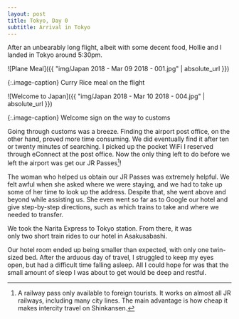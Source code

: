 ```yaml
---
layout: post
title: Tokyo, Day 0
subtitle: Arrival in Tokyo
---
```


After an unbearably long flight, albeit with some decent food, Hollie and I landed in Tokyo around 5:30pm.

![Plane Meal]({{ "img/Japan 2018 - Mar 09 2018 - 001.jpg" | absolute_url }})

{:.image-caption}
Curry Rice meal on the flight

![Welcome to Japan]({{ "img/Japan 2018 - Mar 10 2018 - 004.jpg" | absolute_url }})

{:.image-caption}
Welcome sign on the way to customs

Going through customs was a breeze. Finding the airport post office, on the other hand, proved more time consuming. We did eventually find it after ten or twenty minutes of searching. I picked up the pocket WiFi I reserved through eConnect at the post office. Now the only thing left to do before we left the airport was get our JR Passes[^1]! 

The woman who helped us obtain our JR Passes was extremely helpful. We felt awful when she asked where we were staying, and we had to take up some of her time to look up the address. Despite that, she went above and beyond while assisting us. She even went so far as to Google our hotel and give step-by-step directions, such as which trains to take and where we needed to transfer.

We took the Narita Express to Tokyo station. From there, it was only two short train rides to our hotel in Asakusabashi. 

Our hotel room ended up being smaller than expected, with only one twin-sized bed. After the arduous day of travel, I struggled to keep my eyes open, but had a difficult time falling asleep. All I could hope for was that the small amount of sleep I was about to get would be deep and restful.

[^1]: A railway pass only available to foreign tourists. It works on almost all JR railways, including many city lines. The main advantage is how cheap it makes intercity travel on Shinkansen[^2].
[^2]: Bullet Train.
